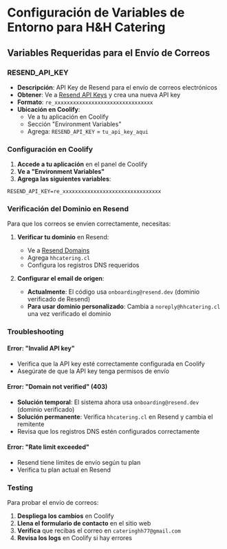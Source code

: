 # Configuración de Variables de Entorno para H&H Catering

## Variables Requeridas para el Envío de Correos

### RESEND_API_KEY
- **Descripción**: API Key de Resend para el envío de correos electrónicos
- **Obtener**: Ve a [Resend API Keys](https://resend.com/api-keys) y crea una nueva API key
- **Formato**: `re_xxxxxxxxxxxxxxxxxxxxxxxxxxxxxxxx`
- **Ubicación en Coolify**: 
  - Ve a tu aplicación en Coolify
  - Sección "Environment Variables"
  - Agrega: `RESEND_API_KEY` = `tu_api_key_aqui`

### Configuración en Coolify

1. **Accede a tu aplicación** en el panel de Coolify
2. **Ve a "Environment Variables"**
3. **Agrega las siguientes variables**:

```
RESEND_API_KEY=re_xxxxxxxxxxxxxxxxxxxxxxxxxxxxxxxx
```

### Verificación del Dominio en Resend

Para que los correos se envíen correctamente, necesitas:

1. **Verificar tu dominio** en Resend:
   - Ve a [Resend Domains](https://resend.com/domains)
   - Agrega `hhcatering.cl`
   - Configura los registros DNS requeridos

2. **Configurar el email de origen**:
   - **Actualmente**: El código usa `onboarding@resend.dev` (dominio verificado de Resend)
   - **Para usar dominio personalizado**: Cambia a `noreply@hhcatering.cl` una vez verificado el dominio

### Troubleshooting

#### Error: "Invalid API key"
- Verifica que la API key esté correctamente configurada en Coolify
- Asegúrate de que la API key tenga permisos de envío

#### Error: "Domain not verified" (403)
- **Solución temporal**: El sistema ahora usa `onboarding@resend.dev` (dominio verificado)
- **Solución permanente**: Verifica `hhcatering.cl` en Resend y cambia el remitente
- Revisa que los registros DNS estén configurados correctamente

#### Error: "Rate limit exceeded"
- Resend tiene límites de envío según tu plan
- Verifica tu plan actual en Resend

### Testing

Para probar el envío de correos:

1. **Despliega los cambios** en Coolify
2. **Llena el formulario de contacto** en el sitio web
3. **Verifica** que recibas el correo en `cateringhh77@gmail.com`
4. **Revisa los logs** en Coolify si hay errores
